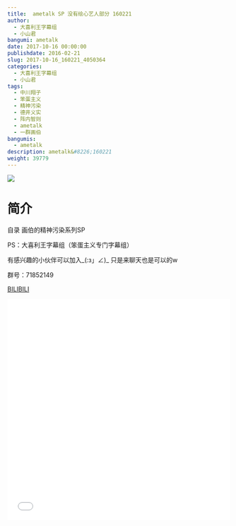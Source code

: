 ```yaml
---
title:  ametalk SP 没有绘心艺人部分 160221
author: 
  - 大喜利王字幕组
  - 小山君
bangumi: ametalk
date: 2017-10-16 00:00:00
publishdate: 2016-02-21
slug: 2017-10-16_160221_4050364
categories: 
  - 大喜利王字幕组
  - 小山君
tags: 
  - 中川翔子
  - 笨蛋主义
  - 精神污染
  - 德井义实
  - 阵内智则
  - ametalk
  - 一群画伯
bangumis: 
  - ametalk
description: ametalk&#8226;160221
weight: 39779
---
```


![](https://i.imgur.com/NivbU5Z.jpg)

# 简介  
自录 画伯的精神污染系列SP


PS：大喜利王字幕组（笨蛋主义专门字幕组） 


有感兴趣的小伙伴可以加入_(:з」∠)_  只是来聊天也是可以的w


群号：71852149

  [BILIBILI](https://www.bilibili.com/video/av4050364/)


  <iframe src="//www.bilibili.com/html/html5player.html?cid=6534444&aid=4050364" width="100%" height="500" frameborder="0" allowfullscreen="allowfullscreen"></iframe>
